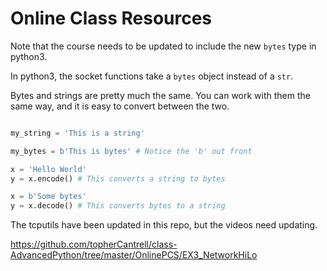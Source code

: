# Online Class Resources

Note that the course needs to be updated to include the new `bytes` type in python3.

In python3, the socket functions take a `bytes` object instead of a `str`.

Bytes and strings are pretty much the same. You can work with them the same way, and it is easy to convert between the two.

```python

my_string = 'This is a string'

my_bytes = b'This is bytes' # Notice the 'b' out front

x = 'Hello World'
y = x.encode() # This converts a string to bytes

x = b'Some bytes'
y = x.decode() # This converts bytes to a string
```

The tcputils have been updated in this repo, but the videos need updating.

https://github.com/topherCantrell/class-AdvancedPython/tree/master/OnlinePCS/EX3_NetworkHiLo
